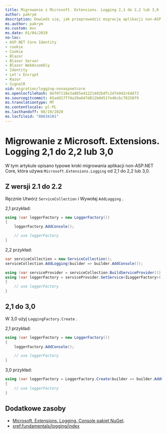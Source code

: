 ```yaml
---
title: Migrowanie z Microsoft. Extensions. Logging 2,1 do 2,2 lub 3,0
author: pakrym
description: Dowiedz się, jak przeprowadzić migrację aplikacji non-ASP.NET Core, która korzysta z Microsoft. Extensions. rejestrowanie z 2,1 do 2,2 lub 3,0.
ms.author: pakrym
ms.custom: mvc
ms.date: 01/04/2019
no-loc:
- ASP.NET Core Identity
- cookie
- Cookie
- Blazor
- Blazor Server
- Blazor WebAssembly
- Identity
- Let's Encrypt
- Razor
- SignalR
uid: migration/logging-nonaspnetcore
ms.openlocfilehash: 8ef07118e3a885e41221402bdfc2d7e942c6dd73
ms.sourcegitcommit: 65add17f74a29a647d812b04517e46cbc78258f9
ms.translationtype: MT
ms.contentlocale: pl-PL
ms.lasthandoff: 08/19/2020
ms.locfileid: "88634101"
---
```

# <a name="migrate-from-microsoftextensionslogging-21-to-22-or-30"></a>Migrowanie z Microsoft. Extensions. Logging 2,1 do 2,2 lub 3,0

W tym artykule opisano typowe kroki migrowania aplikacji non-ASP.NET Core, która używa `Microsoft.Extensions.Logging` od 2,1 do 2,2 lub 3,0.

## <a name="21-to-22"></a>Z wersji 2.1 do 2.2

Ręcznie Utwórz `ServiceCollection` i Wywołaj `AddLogging` .

2,1 przykład:

```csharp
using (var loggerFactory = new LoggerFactory())
{
    loggerFactory.AddConsole();

    // use loggerFactory
}
```

2,2 przykład:

```csharp
var serviceCollection = new ServiceCollection();
serviceCollection.AddLogging(builder => builder.AddConsole());

using (var serviceProvider = serviceCollection.BuildServiceProvider())
using (var loggerFactory = serviceProvider.GetService<ILoggerFactory>())
{
    // use loggerFactory
}
```

## <a name="21-to-30"></a>2,1 do 3,0

W 3,0 użyj `LoggingFactory.Create` .

2,1 przykład:

```csharp
using (var loggerFactory = new LoggerFactory())
{
    loggerFactory.AddConsole();

    // use loggerFactory
}
```

3,0 przykład:

```csharp
using (var loggerFactory = LoggerFactory.Create(builder => builder.AddConsole()))
{
    // use loggerFactory
}
```

## <a name="additional-resources"></a>Dodatkowe zasoby

* [Microsoft. Extensions. Logging. Console pakiet NuGet](https://www.nuget.org/packages/Microsoft.Extensions.Logging.Console/).
* <xref:fundamentals/logging/index>
